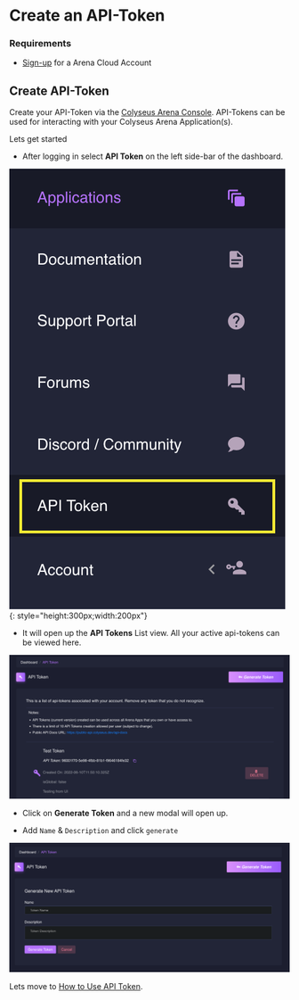 # Create an API-Token

### Requirements

* [Sign-up](https://console.colyseus.io/register) for a Arena Cloud Account

## Create API-Token

Create your API-Token via the [Colyseus Arena Console](https://console.colyseus.io). API-Tokens can be used for interacting with your Colyseus Arena Application(s).

Lets get started

- After logging in select **API Token** on the left side-bar of the dashboard.

![API-Token-Side-Bar](../../../images/create-api-token-side-bar.png){: style="height:300px;width:200px"}

- It will open up the **API Tokens** List view. All your active api-tokens can be viewed here.

![API-TOKEN-UI](../../../images/api-token-lists.png)

- Click on **Generate Token** and a new modal will open up.

- Add `Name` & `Description` and click `generate`

![GENERATE-API-TOKEN](../../../images/generate-api-token.png)

Lets move to [How to Use API Token](./how-to-use.md).